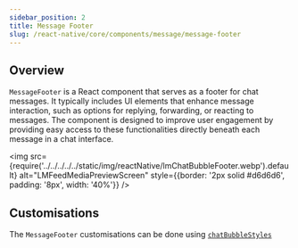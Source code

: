 ```yaml
---
sidebar_position: 2
title: Message Footer
slug: /react-native/core/components/message/message-footer
---
```


## Overview

`MessageFooter` is a React component that serves as a footer for chat messages. It typically includes UI elements that enhance message interaction, such as options for replying, forwarding, or reacting to messages. The component is designed to improve user engagement by providing easy access to these functionalities directly beneath each message in a chat interface.

<img
src={require('../../../../../static/img/reactNative/lmChatBubbleFooter.webp').default}
alt="LMFeedMediaPreviewScreen"
style={{border: '2px solid #d6d6d6', padding: '8px', width: '40%'}}
/>

## Customisations

The `MessageFooter` customisations can be done using [`chatBubbleStyles`](./LMChatroomMessage.md/#customisations)
